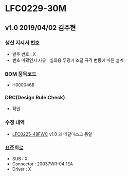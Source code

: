 # LFC0229-30M

## v1.0 2019/04/02 김주현

### 생산 지시서 번호
* 발주 번호 : X
* 번호 미확인시 사유 : 실외용 투광기 조달 규격 변동에 따른 설계 

### BOM 품목코드
* H0000468

### DRC(Design Rule Check)
* 확인

### 수정 내역
* [LFC0225-48FWC](../../lfc0225/lfc0225-48fwc/LFC0225-48FWC.md) v1.0 과 메탈마스크 동일

### 표준회로
* SUB : X
* Connector : 20037WR-04 1EA
* Driver : X
